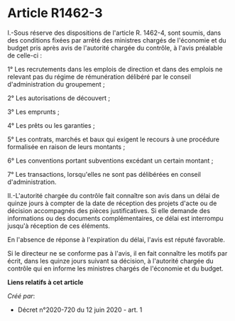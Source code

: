 # Article R1462-3

I.-Sous réserve des dispositions de l'article R. 1462-4, sont soumis, dans des conditions fixées par arrêté des ministres
chargés de l'économie et du budget pris après avis de l'autorité chargée du contrôle, à l'avis préalable de celle-ci :

1° Les recrutements dans les emplois de direction et dans des emplois ne relevant pas du régime de rémunération délibéré par
le conseil d'administration du groupement ;

2° Les autorisations de découvert ;

3° Les emprunts ;

4° Les prêts ou les garanties ;

5° Les contrats, marchés et baux qui exigent le recours à une procédure formalisée en raison de leurs montants ;

6° Les conventions portant subventions excédant un certain montant ;

7° Les transactions, lorsqu'elles ne sont pas délibérées en conseil d'administration.

II.-L'autorité chargée du contrôle fait connaître son avis dans un délai de quinze jours à compter de la date de réception
des projets d'acte ou de décision accompagnés des pièces justificatives. Si elle demande des informations ou des documents
complémentaires, ce délai est interrompu jusqu'à réception de ces éléments.

En l'absence de réponse à l'expiration du délai, l'avis est réputé favorable.

Si le directeur ne se conforme pas à l'avis, il en fait connaître les motifs par écrit, dans les quinze jours suivant sa
décision, à l'autorité chargée du contrôle qui en informe les ministres chargés de l'économie et du budget.

**Liens relatifs à cet article**

_Créé par_:

  - Décret n°2020-720 du 12 juin 2020 - art. 1
